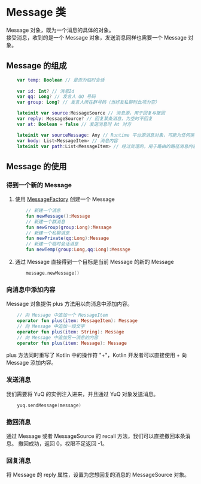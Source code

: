 # Message 类

Message 对象，既为一个消息的具体的对象。  
接受消息，收到的是一个 Message 对象，发送消息同样也需要一个 Message 对象。

## Message 的组成

```Kotlin
    var temp: Boolean // 是否为临时会话
    
    var id: Int? // 消息Id
    var qq: Long? // 发言人 QQ 号码
    var group: Long? // 发言人所在群号码（当好友私聊时此项为空）

    lateinit var source:MessageSource // 消息源，用于回复与撤回
    var reply: MessageSource? // 回复某条消息，为空时不回复
    var at: Boolean = false // 发送消息时 At 对方

    lateinit var sourceMessage: Any // Runtime 平台源消息对象，可能为任何类型。
    var body: List<MessageItem> // 消息内容
    lateinit var path:List<MessageItem> // 经过处理的，用于路由的路径消息内容
```

## Message 的使用

### 得到一个新的 Message

1. 使用 [MessageFactory](base/message/messageFactory.md) 创建一个 Message
    ```Kotlin
        // 新建一个消息
        fun newMessage():Message
        // 新建一个群消息
        fun newGroup(group:Long):Message
        // 新建一个私聊消息
        fun newPrivate(qq:Long):Message
        // 新建一个临时会话消息
        fun newTemp(group:Long,qq:Long):Message
    ```
2. 通过 Message 直接得到一个目标是当前 Message 的新的 Message
    ```Kotlin
        message.newMessage()
    ```
### 向消息中添加内容

Message 对象提供 plus 方法用以向消息中添加内容。
```Kotlin
    // 向 Message 中追加一个 MessageItem
    operator fun plus(item: MessageItem): Message
    // 向 Message 中追加一段文字
    operator fun plus(item: String): Message
    // 向 Message 中追加另一消息的内容
    operator fun plus(item: Message): Message
```

plus 方法同时重写了 Kotlin 中的操作符 "+"，Kotlin 开发者可以直接使用 + 向 Message 添加内容。

### 发送消息
我们需要将 YuQ 的实例注入进来，并且通过 YuQ 对象发送消息。
```Kotlin
    yuq.sendMessage(message)
```

### 撤回消息
通过 Message 或者 MessageSource 的 recall 方法，我们可以直接撤回本条消息。
撤回成功，返回 0，权限不足返回 -1。

### 回复消息
将 Message 的 reply 属性，设置为您想回复的消息的 MessageSource 对象。
   